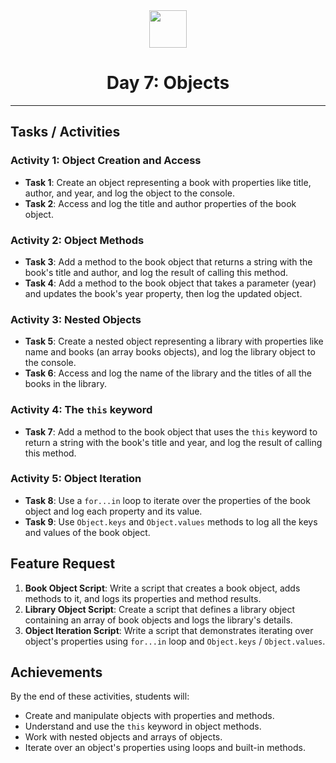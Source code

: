 <div align="center">
  <img height="60" src="https://img.icons8.com/color/344/javascript.png">
  <h1>Day 7: Objects</h1>
</div>

---

## Tasks / Activities

### Activity 1: Object Creation and Access

- **Task 1**: Create an object representing a book with properties like title, author, and year, and log the object to the console.
- **Task 2**: Access and log the title and author properties of the book object.

### Activity 2: Object Methods

- **Task 3**: Add a method to the book object that returns a string with the book's title and author, and log the result of calling this method.
- **Task 4**: Add a method to the book object that takes a parameter (year) and updates the book's year property, then log the updated object.

### Activity 3: Nested Objects

- **Task 5**: Create a nested object representing a library with properties like name and books (an array books objects), and log the library object to the console.
- **Task 6**: Access and log the name of the library and the titles of all the books in the library.

### Activity 4: The `this` keyword

- **Task 7**: Add a method to the book object that uses the `this` keyword to return a string with the book's title and year, and log the result of calling this method.

### Activity 5: Object Iteration

- **Task 8**: Use a `for...in` loop to iterate over the properties of the book object and log each property and its value.
- **Task 9**: Use `Object.keys` and `Object.values` methods to log all the keys and values of the book object.

## Feature Request

1. **Book Object Script**: Write a script that creates a book object, adds methods to it, and logs its properties and method results.
2. **Library Object Script**: Create a script that defines a library object containing an array of book objects and logs the library's details.
3. **Object Iteration Script**: Write a script that demonstrates iterating over object's properties using `for...in` loop and `Object.keys` / `Object.values`.

## Achievements

By the end of these activities, students will:

- Create and manipulate objects with properties and methods.
- Understand and use the `this` keyword in object methods.
- Work with nested objects and arrays of objects.
- Iterate over an object's properties using loops and built-in methods.